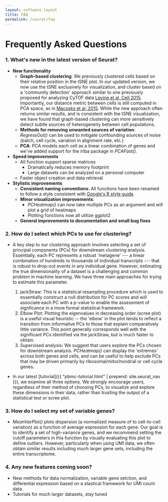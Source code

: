 ```yaml
---
layout: software_layout
title: FAQ
permalink: /seurat/faq
---
```

# Frequently Asked Questions

### 1. What's new in the latest version of Seurat?
* **New functionality**
	* **Graph-based clustering**: We previously clustered cells based on their relative position in the tSNE plot. In our updated version, we now use the tSNE exclusively for visualization, and cluster based on a 'community detection' approach similar to one previously proposed for analyzing CyTOF data [Levine et al, Cell 2015](http://www.cell.com/cell/references/S0092-8674(15)00637-6). Importantly, our distance metric between cells is still computed in PCA space, as in [Macosko et al, 2015](http://www.ncbi.nlm.nih.gov/pubmed/26000488). While the new approach often returns similar results, and is consistent with the tSNE visualization, we have found that graph-based clustering can more sensitively detect subtle sources of heterogeneity between cell populations.
	* **Methods for removing unwanted sources of variation**: *RegressOut()* can be used to mitigate confounding sources of noise (batch, cell cycle, variation in alignment rate, etc.)
	* **PCA**: PCA  models each cell as a linear combination of genes and we've added support for the irlba package in *PCAFast().*
* **Speed improvements**
	* All function support sparse matrices
		* Dramatically reduces memory footprint
		* Large datasets can be analyzed on a personal computer
	* Faster object creation and data retrieval
* **Stylistic improvements**
	* **Consistent naming conventions**: All functions have been renamed to follow a style consistent with [Google's R style guide](https://google.github.io/styleguide/Rguide.xml).
	* **Minor visualization improvements**:
		* *PCHeatmap()* can now take multiple PCs as an argument and will plot a grid of heatmaps
		* Plotting functions now all utilize ggplot2
	* **General improvements to documentation and small bug fixes**


### 2. How do I select which PCs to use for clustering?
* A key step to our clustering approach involves selecting a set of principal components (PCs) for downstream clustering analysis. Essentially, each PC represents a robust 'metagene' --- a linear combination of hundreds to thousands of individual transcripts --- that is robust to drop-out events in any individual gene. However, estimating the true dimensionality of a dataset is a challenging and common problem in machine learning. We have three main approaches for trying to estimate this parameter.
	1. jackStraw: This is a statistical resampling procedure which is used to essentially construct a null distribution for PC
	scores and will associate each PC with a p-value to enable the assessment of signficance in a more formal statistical framework.
	2. Elbow Plot: Plotting the eigenvalues in decreasing order (scree plot) is a useful visual heuristic -- the 'elbow' in the plot tends to reflect a transition from informative PCs to those that explain comparatively little variance. This point generally corresponds well with the significant PCs identified via the jackStraw, but is much faster to obtain.
	3. Supervised analysis: We suggest that users explore the PCs chosen for downstream analysis. *PCHeatmap()* can display the 'extremes' across both genes and cells, and can be useful to help exclude PCs that may be driven primarily by ribosomal/mitochondrial or cell cycle genes.

* In our latest [tutorial]({{ "pbmc-tutorial.html" | prepend: site.seurat_nav }}), we examine all three options. We strongly encourage users, regardless of their method of choosing PCs,
to visualize and explore these dimensions in their data, rather than trusting the output of a statistical test or scree plot. 

### 3. How do I select my set of variable genes?
* *MeanVarPlot()* plots dispersion (a normalized measure of to cell-to-cell variation) as a function of average expression for each gene. Our goal is to identify a set of high-variance genes, and we recommend setting the cutoff parameters in this function by visually evaluating this plot to define outliers. However, particularly when using UMI data, we often obtain similar results including much larger gene sets, including the entire transcriptome.

### 4. Any new features coming soon?
* New methods for data normalization, variable gene selction, and differential expression based on a stastical framework
for UMI count data.
* Tutorials for much larger datasets, stay tuned
